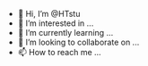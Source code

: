 - 👋 Hi, I’m @HTstu
- 👀 I’m interested in ...
- 🌱 I’m currently learning ...
- 💞️ I’m looking to collaborate on ...
- 📫 How to reach me ...

<!---
HTstu/HTstu is a ✨ special ✨ repository because its `README.md` (this file) appears on your GitHub profile.
You can click the Preview link to take a look at your changes.
--->
